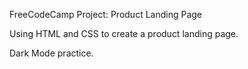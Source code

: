 FreeCodeCamp Project: Product Landing Page

Using HTML and CSS to create a product landing page.

Dark Mode practice.

